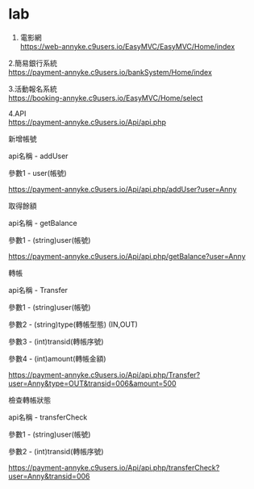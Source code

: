 # lab

1. 電影網 <br>
 https://web-annyke.c9users.io/EasyMVC/EasyMVC/Home/index

2.簡易銀行系統 <br>
https://payment-annyke.c9users.io/bankSystem/Home/index

3.活動報名系統 <br>
https://booking-annyke.c9users.io/EasyMVC/Home/select

4.API<br>
https://payment-annyke.c9users.io/Api/api.php

新增帳號

api名稱 - addUser

參數1 - user(帳號)

https://payment-annyke.c9users.io/Api/api.php/addUser?user=Anny

取得餘額

api名稱 - getBalance

參數1 - (string)user(帳號)

https://payment-annyke.c9users.io/Api/api.php/getBalance?user=Anny

轉帳

api名稱 - Transfer

參數1 - (string)user(帳號)

參數2 - (string)type(轉帳型態) (IN,OUT)

參數3 - (int)transid(轉帳序號)

參數4 - (int)amount(轉帳金額)

https://payment-annyke.c9users.io/Api/api.php/Transfer?user=Anny&type=OUT&transid=006&amount=500

檢查轉帳狀態

api名稱 - transferCheck

參數1 - (string)user(帳號)

參數2 - (int)transid(轉帳序號)

https://payment-annyke.c9users.io/Api/api.php/transferCheck?user=Anny&transid=006

